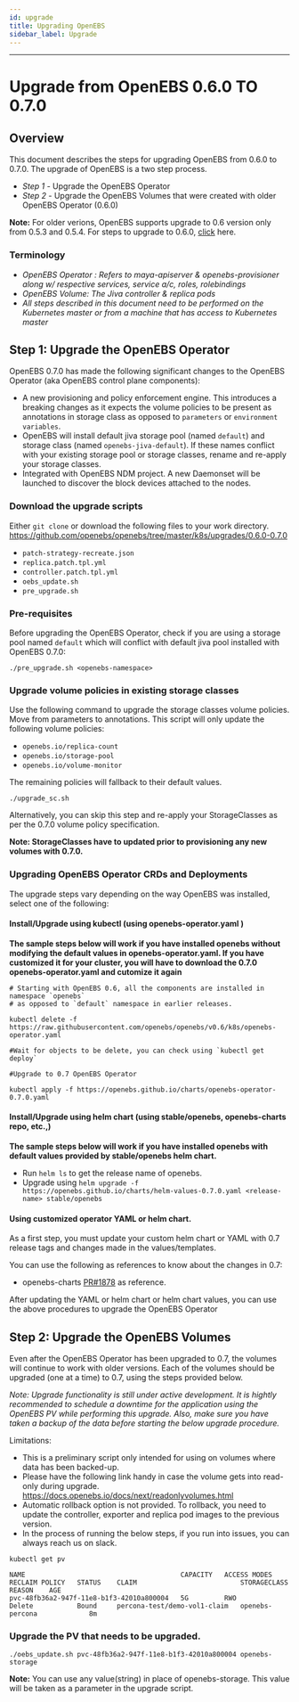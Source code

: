 ```yaml
---
id: upgrade
title: Upgrading OpenEBS
sidebar_label: Upgrade
---
```


------

# Upgrade from OpenEBS 0.6.0 TO 0.7.0

## Overview

This document describes the steps for upgrading OpenEBS from 0.6.0 to 0.7.0. The upgrade of OpenEBS is a two step process. 
- *Step 1* - Upgrade the OpenEBS Operator 
- *Step 2* - Upgrade the OpenEBS Volumes that were created with older OpenEBS Operator (0.6.0) 

**Note:**
For older verions, OpenEBS supports upgrade to 0.6 version only from 0.5.3 and 0.5.4. For steps to upgrade to 0.6.0, [click](https://v06-docs.openebs.io/docs/next/upgrade.html) here.

### Terminology

- *OpenEBS Operator : Refers to maya-apiserver & openebs-provisioner along w/ respective services, service a/c, roles, rolebindings*
- *OpenEBS Volume: The Jiva controller & replica pods*
- *All steps described in this document need to be performed on the Kubernetes master or from a machine that has access to Kubernetes master*

## Step 1: Upgrade the OpenEBS Operator

OpenEBS 0.7.0 has made the following significant changes to the OpenEBS Operator (aka OpenEBS control plane components):
- A new provisioning and policy enforcement engine. This introduces a breaking changes as it expects the volume policies to be present as annotations in storage class as opposed to `parameters` or `environment variables`.
- OpenEBS will install default jiva storage pool (named `default`) and storage class (named `openebs-jiva-default`). If these names conflict with your existing storage pool or storage classes, rename and re-apply your storage classes.
- Integrated with OpenEBS NDM project. A new Daemonset will be launched to discover the block devices attached to the nodes.

### Download the upgrade scripts

Either `git clone` or download the following files to your work directory. 
https://github.com/openebs/openebs/tree/master/k8s/upgrades/0.6.0-0.7.0
- `patch-strategy-recreate.json`
- `replica.patch.tpl.yml`
- `controller.patch.tpl.yml`
- `oebs_update.sh`
- `pre_upgrade.sh`

### Pre-requisites

Before upgrading the OpenEBS Operator, check if you are using a storage pool named `default` which will conflict with default jiva pool installed with OpenEBS 0.7.0:

```
./pre_upgrade.sh <openebs-namespace>
```

### Upgrade volume policies in existing storage classes

Use the following command to upgrade the storage classes volume policies. Move from parameters to annotations. This script will only update the following volume policies:

- `openebs.io/replica-count`
- `openebs.io/storage-pool`
- `openebs.io/volume-monitor`

The remaining policies will fallback to their default values. 

```
./upgrade_sc.sh
```

Alternatively, you can skip this step and re-apply your StorageClasses as per the 0.7.0 volume policy specification. 

**Note: StorageClasses have to updated prior to provisioning any new volumes with 0.7.0.**

### Upgrading OpenEBS Operator CRDs and Deployments

The upgrade steps vary depending on the way OpenEBS was installed, select one of the following:

#### Install/Upgrade using kubectl (using openebs-operator.yaml )

**The sample steps below will work if you have installed openebs without modifying the default values in openebs-operator.yaml. If you have customized it for your cluster, you will have to download the 0.7.0 openebs-operator.yaml and cutomize it again**

```
# Starting with OpenEBS 0.6, all the components are installed in namespace `openebs`
# as opposed to `default` namespace in earlier releases.

kubectl delete -f https://raw.githubusercontent.com/openebs/openebs/v0.6/k8s/openebs-operator.yaml

#Wait for objects to be delete, you can check using `kubectl get deploy`

#Upgrade to 0.7 OpenEBS Operator

kubectl apply -f https://openebs.github.io/charts/openebs-operator-0.7.0.yaml
```

#### Install/Upgrade using helm chart (using stable/openebs, openebs-charts repo, etc.,) 

**The sample steps below will work if you have installed openebs with default values provided by stable/openebs helm chart.**

- Run `helm ls` to get the release name of openebs. 
- Upgrade using `helm upgrade -f https://openebs.github.io/charts/helm-values-0.7.0.yaml <release-name> stable/openebs`

#### Using customized operator YAML or helm chart.

As a first step, you must update your custom helm chart or YAML with 0.7 release tags and changes made in the values/templates. 

You can use the following as references to know about the changes in 0.7: 
- openebs-charts [PR#1878](https://github.com/openebs/openebs/pull/1878) as reference.

After updating the YAML or helm chart or helm chart values, you can use the above procedures to upgrade the OpenEBS Operator

## Step 2: Upgrade the OpenEBS Volumes

Even after the OpenEBS Operator has been upgraded to 0.7, the volumes will continue to work with older versions. Each of the volumes should be upgraded (one at a time) to 0.7, using the steps provided below. 

*Note: Upgrade functionality is still under active development. It is hightly recommended to schedule a downtime for the application using the OpenEBS PV while performing this upgrade. Also, make sure you have taken a backup of the data before starting the below upgrade procedure.*

Limitations:
- This is a preliminary script only intended for using on volumes where data has been backed-up.
- Please have the following link handy in case the volume gets into read-only during upgrade. 
  https://docs.openebs.io/docs/next/readonlyvolumes.html
- Automatic rollback option is not provided. To rollback, you need to update the controller, exporter and replica pod images to the   previous version.
- In the process of running the below steps, if you run into issues, you can always reach us on slack.


```
kubectl get pv
```

```
NAME                                       CAPACITY   ACCESS MODES   RECLAIM POLICY   STATUS    CLAIM                          STORAGECLASS      REASON    AGE
pvc-48fb36a2-947f-11e8-b1f3-42010a800004   5G         RWO            Delete           Bound     percona-test/demo-vol1-claim   openebs-percona             8m
```

### Upgrade the PV that needs to be upgraded. 

```
./oebs_update.sh pvc-48fb36a2-947f-11e8-b1f3-42010a800004 openebs-storage
```

**Note:** You can use any value(string) in place of openebs-storage. This value will be taken as a parameter in the upgrade script.


<!-- Hotjar Tracking Code for https://docs.openebs.io -->
<script>
   (function(h,o,t,j,a,r){
       h.hj=h.hj||function(){(h.hj.q=h.hj.q||[]).push(arguments)};
       h._hjSettings={hjid:785693,hjsv:6};
       a=o.getElementsByTagName('head')[0];
       r=o.createElement('script');r.async=1;
       r.src=t+h._hjSettings.hjid+j+h._hjSettings.hjsv;
       a.appendChild(r);
   })(window,document,'https://static.hotjar.com/c/hotjar-','.js?sv=');
</script>
